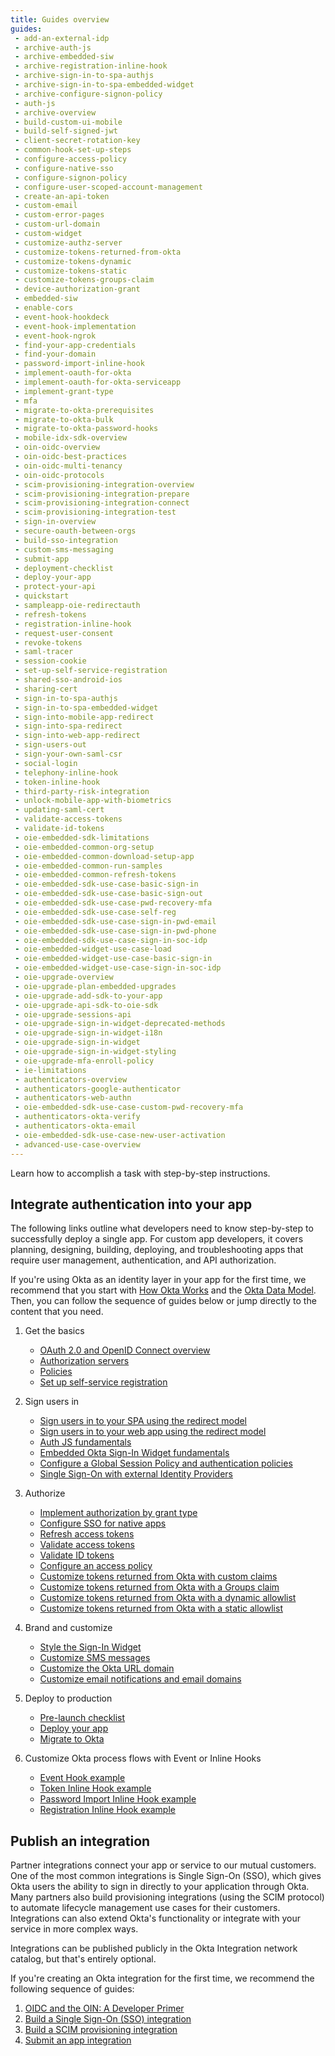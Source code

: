 ```yaml
---
title: Guides overview
guides:
 - add-an-external-idp
 - archive-auth-js
 - archive-embedded-siw
 - archive-registration-inline-hook
 - archive-sign-in-to-spa-authjs
 - archive-sign-in-to-spa-embedded-widget
 - archive-configure-signon-policy
 - auth-js
 - archive-overview
 - build-custom-ui-mobile
 - build-self-signed-jwt
 - client-secret-rotation-key
 - common-hook-set-up-steps
 - configure-access-policy
 - configure-native-sso
 - configure-signon-policy
 - configure-user-scoped-account-management
 - create-an-api-token
 - custom-email
 - custom-error-pages
 - custom-url-domain
 - custom-widget
 - customize-authz-server
 - customize-tokens-returned-from-okta
 - customize-tokens-dynamic
 - customize-tokens-static
 - customize-tokens-groups-claim
 - device-authorization-grant
 - embedded-siw
 - enable-cors
 - event-hook-hookdeck
 - event-hook-implementation
 - event-hook-ngrok
 - find-your-app-credentials
 - find-your-domain
 - password-import-inline-hook
 - implement-oauth-for-okta
 - implement-oauth-for-okta-serviceapp
 - implement-grant-type
 - mfa
 - migrate-to-okta-prerequisites
 - migrate-to-okta-bulk
 - migrate-to-okta-password-hooks
 - mobile-idx-sdk-overview
 - oin-oidc-overview
 - oin-oidc-best-practices
 - oin-oidc-multi-tenancy
 - oin-oidc-protocols
 - scim-provisioning-integration-overview
 - scim-provisioning-integration-prepare
 - scim-provisioning-integration-connect
 - scim-provisioning-integration-test
 - sign-in-overview
 - secure-oauth-between-orgs
 - build-sso-integration
 - custom-sms-messaging
 - submit-app
 - deployment-checklist
 - deploy-your-app
 - protect-your-api
 - quickstart
 - sampleapp-oie-redirectauth
 - refresh-tokens
 - registration-inline-hook
 - request-user-consent
 - revoke-tokens
 - saml-tracer
 - session-cookie
 - set-up-self-service-registration
 - shared-sso-android-ios
 - sharing-cert
 - sign-in-to-spa-authjs
 - sign-in-to-spa-embedded-widget
 - sign-into-mobile-app-redirect
 - sign-into-spa-redirect
 - sign-into-web-app-redirect
 - sign-users-out
 - sign-your-own-saml-csr
 - social-login
 - telephony-inline-hook
 - token-inline-hook
 - third-party-risk-integration
 - unlock-mobile-app-with-biometrics
 - updating-saml-cert
 - validate-access-tokens
 - validate-id-tokens
 - oie-embedded-sdk-limitations
 - oie-embedded-common-org-setup
 - oie-embedded-common-download-setup-app
 - oie-embedded-common-run-samples
 - oie-embedded-common-refresh-tokens
 - oie-embedded-sdk-use-case-basic-sign-in
 - oie-embedded-sdk-use-case-basic-sign-out
 - oie-embedded-sdk-use-case-pwd-recovery-mfa
 - oie-embedded-sdk-use-case-self-reg
 - oie-embedded-sdk-use-case-sign-in-pwd-email
 - oie-embedded-sdk-use-case-sign-in-pwd-phone
 - oie-embedded-sdk-use-case-sign-in-soc-idp
 - oie-embedded-widget-use-case-load
 - oie-embedded-widget-use-case-basic-sign-in
 - oie-embedded-widget-use-case-sign-in-soc-idp
 - oie-upgrade-overview
 - oie-upgrade-plan-embedded-upgrades
 - oie-upgrade-add-sdk-to-your-app
 - oie-upgrade-api-sdk-to-oie-sdk
 - oie-upgrade-sessions-api
 - oie-upgrade-sign-in-widget-deprecated-methods
 - oie-upgrade-sign-in-widget-i18n
 - oie-upgrade-sign-in-widget
 - oie-upgrade-sign-in-widget-styling
 - oie-upgrade-mfa-enroll-policy
 - ie-limitations
 - authenticators-overview
 - authenticators-google-authenticator
 - authenticators-web-authn
 - oie-embedded-sdk-use-case-custom-pwd-recovery-mfa
 - authenticators-okta-verify
 - authenticators-okta-email
 - oie-embedded-sdk-use-case-new-user-activation
 - advanced-use-case-overview
---
```


Learn how to accomplish a task with step-by-step instructions.

## Integrate authentication into your app

The following links outline what developers need to know step-by-step to successfully deploy a single app. For custom app developers, it covers planning, designing, building, deploying, and troubleshooting apps that require user management, authentication, and API authorization.

If you're using Okta as an identity layer in your app for the first time, we recommend that you start with [How Okta Works](/docs/concepts/how-okta-works/) and the [Okta Data Model](/docs/concepts/okta-data-model/). Then, you can follow the sequence of guides below or jump directly to the content that you need.

1. Get the basics

    * [OAuth 2.0 and OpenID Connect overview](/docs/concepts/oauth-openid/)
    * [Authorization servers](/docs/concepts/auth-servers/)
    * [Policies](/docs/concepts/policies/)
    * [Set up self-service registration](/docs/guides/set-up-self-service-registration/)

2. Sign users in

    * [Sign users in to your SPA using the redirect model](/docs/guides/sign-into-spa-redirect/)
    * [Sign users in to your web app using the redirect model](/docs/guides/sign-into-web-app-redirect/)
    * [Auth JS fundamentals](/docs/guides/auth-js)
    * [Embedded Okta Sign-In Widget fundamentals](/docs/guides/embedded-siw)
    * [Configure a Global Session Policy and authentication policies](/docs/guides/configure-signon-policy/)
    * [Single Sign-On with external Identity Providers](/docs/guides/identity-providers)

3. Authorize

    * [Implement authorization by grant type](/docs/guides/implement-grant-type/)
    * [Configure SSO for native apps](/docs/guides/configure-native-sso/)
    * [Refresh access tokens](/docs/guides/refresh-tokens/)
    * [Validate access tokens](/docs/guides/validate-access-tokens/)
    * [Validate ID tokens](/docs/guides/validate-id-tokens/)
    * [Configure an access policy](/docs/guides/configure-access-policy/)
    * [Customize tokens returned from Okta with custom claims](/docs/guides/customize-tokens-returned-from-okta/)
    * [Customize tokens returned from Okta with a Groups claim](/docs/guides/customize-tokens-groups-claim/)
    * [Customize tokens returned from Okta with a dynamic allowlist](/docs/guides/customize-tokens-dynamic/)
    * [Customize tokens returned from Okta with a static allowlist](/docs/guides/customize-tokens-static/)

4. Brand and customize

    * [Style the Sign-In Widget](/docs/guides/custom-widget/)
    * [Customize SMS messages](/docs/guides/custom-sms-messaging/)
    * [Customize the Okta URL domain](/docs/guides/custom-url-domain/)
    * [Customize email notifications and email domains](/docs/guides/custom-email/)

5. Deploy to production

    * [Pre-launch checklist](/docs/guides/deployment-checklist/)
    * [Deploy your app](/docs/guides/deploy-your-app/)
    * [Migrate to Okta](/docs/guides/migrate-to-okta-prerequisites/)

6. Customize Okta process flows with Event or Inline Hooks

    * [Event Hook example](/docs/guides/event-hook-implementation/)
    * [Token Inline Hook example](/docs/guides/token-inline-hook/)
    * [Password Import Inline Hook example](/docs/guides/password-import-inline-hook/)
    * [Registration Inline Hook example](/docs/guides/registration-inline-hook/)

## Publish an integration

Partner integrations connect your app or service to our mutual customers. One of the most common integrations is Single Sign-On (SSO), which gives Okta users the ability to sign in directly to your application through Okta. Many partners also build provisioning integrations (using the SCIM protocol) to automate lifecycle management use cases for their customers. Integrations can also extend Okta's functionality or integrate with your service in more complex ways.

Integrations can be published publicly in the Okta Integration network catalog, but that's entirely optional.

If you're creating an Okta integration for the first time, we recommend the following sequence of guides:

1. [OIDC and the OIN: A Developer Primer](/docs/guides/oin-oidc-overview/)
1. [Build a Single Sign-On (SSO) integration](/docs/guides/build-sso-integration/)
1. [Build a SCIM provisioning integration](/docs/guides/scim-provisioning-integration-overview/)
1. [Submit an app integration](/docs/guides/submit-app/)
